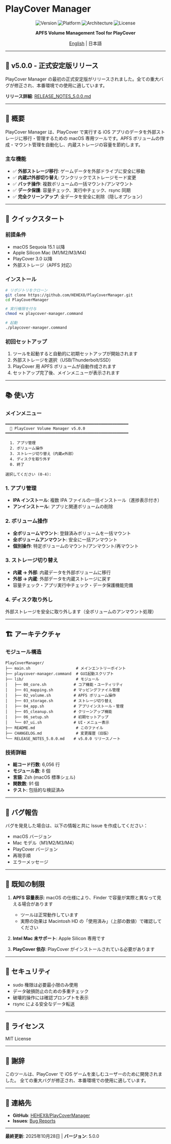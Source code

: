 # PlayCover Manager

<div align="center">

![Version](https://img.shields.io/badge/version-5.0.0-blue.svg)
![Platform](https://img.shields.io/badge/platform-macOS%20Sequoia%2015.1%2B-lightgrey.svg)
![Architecture](https://img.shields.io/badge/architecture-Apple%20Silicon-orange.svg)
![License](https://img.shields.io/badge/license-MIT-green.svg)

**APFS Volume Management Tool for PlayCover**

[English](README-EN.md) | 日本語

</div>

---

## 🎉 v5.0.0 - 正式安定版リリース

PlayCover Manager の最初の正式安定版がリリースされました。全ての重大バグが修正され、本番環境での使用に適しています。

**リリース詳細**: [RELEASE_NOTES_5.0.0.md](RELEASE_NOTES_5.0.0.md)

---

## 📖 概要

PlayCover Manager は、PlayCover で実行する iOS アプリのデータを外部ストレージに移行・管理するための macOS 専用ツールです。APFS ボリュームの作成・マウント管理を自動化し、内蔵ストレージの容量を節約します。

### 主な機能

- ✅ **外部ストレージ移行**: ゲームデータを外部ドライブに安全に移動
- ✅ **内蔵⇄外部切り替え**: ワンクリックでストレージモード変更
- ✅ **バッチ操作**: 複数ボリュームの一括マウント/アンマウント
- ✅ **データ保護**: 容量チェック、実行中チェック、rsync 同期
- ✅ **完全クリーンアップ**: 全データを安全に削除（隠しオプション）

---

## 🚀 クイックスタート

### 前提条件

- macOS Sequoia 15.1 以降
- Apple Silicon Mac (M1/M2/M3/M4)
- PlayCover 3.0 以降
- 外部ストレージ（APFS 対応）

### インストール

```bash
# リポジトリをクローン
git clone https://github.com/HEHEX8/PlayCoverManager.git
cd PlayCoverManager

# 実行権限を付与
chmod +x playcover-manager.command

# 起動
./playcover-manager.command
```

### 初回セットアップ

1. ツールを起動すると自動的に初期セットアップが開始されます
2. 外部ストレージを選択（USB/Thunderbolt/SSD）
3. PlayCover 用 APFS ボリュームが自動作成されます
4. セットアップ完了後、メインメニューが表示されます

---

## 📚 使い方

### メインメニュー

```
━━━━━━━━━━━━━━━━━━━━━━━━━━━━━━━━━━━━━━━━━━━━━━━━━━━━━━
  📱 PlayCover Volume Manager v5.0.0
━━━━━━━━━━━━━━━━━━━━━━━━━━━━━━━━━━━━━━━━━━━━━━━━━━━━━━

  1. アプリ管理
  2. ボリューム操作
  3. ストレージ切り替え（内蔵⇄外部）
  4. ディスクを取り外す
  0. 終了

選択してください (0-4):
```

### 1. アプリ管理

- **IPA インストール**: 複数 IPA ファイルの一括インストール（進捗表示付き）
- **アンインストール**: アプリと関連ボリュームの削除

### 2. ボリューム操作

- **全ボリュームマウント**: 登録済みボリュームを一括マウント
- **全ボリュームアンマウント**: 安全に一括アンマウント
- **個別操作**: 特定ボリュームのマウント/アンマウント/再マウント

### 3. ストレージ切り替え

- **内蔵 → 外部**: 内蔵データを外部ボリュームに移行
- **外部 → 内蔵**: 外部データを内蔵ストレージに戻す
- 容量チェック・アプリ実行中チェック・データ保護機能完備

### 4. ディスク取り外し

外部ストレージを安全に取り外します（全ボリュームのアンマウント処理）

---

## 🏗️ アーキテクチャ

### モジュール構造

```
PlayCoverManager/
├── main.sh                    # メインエントリーポイント
├── playcover-manager.command  # GUI起動スクリプト
├── lib/                       # モジュール
│   ├── 00_core.sh            # コア機能・ユーティリティ
│   ├── 01_mapping.sh         # マッピングファイル管理
│   ├── 02_volume.sh          # APFS ボリューム操作
│   ├── 03_storage.sh         # ストレージ切り替え
│   ├── 04_app.sh             # アプリインストール・管理
│   ├── 05_cleanup.sh         # クリーンアップ機能
│   ├── 06_setup.sh           # 初期セットアップ
│   └── 07_ui.sh              # UI・メニュー表示
├── README.md                  # このファイル
├── CHANGELOG.md               # 変更履歴（旧版）
└── RELEASE_NOTES_5.0.0.md    # v5.0.0 リリースノート
```

### 技術詳細

- **総コード行数**: 6,056 行
- **モジュール数**: 8 個
- **言語**: Zsh (macOS 標準シェル)
- **関数数**: 91 個
- **テスト**: 包括的な検証済み

---

## 🐛 バグ報告

バグを発見した場合は、以下の情報と共に Issue を作成してください：

- macOS バージョン
- Mac モデル（M1/M2/M3/M4）
- PlayCover バージョン
- 再現手順
- エラーメッセージ

---

## 📝 既知の制限

1. **APFS 容量表示**: macOS の仕様により、Finder で容量が実際と異なって見える場合があります
   - ツールは正常動作しています
   - 実際の効果は Macintosh HD の「使用済み」（上部の数値）で確認してください

2. **Intel Mac 未サポート**: Apple Silicon 専用です

3. **PlayCover 依存**: PlayCover がインストールされている必要があります

---

## 🔐 セキュリティ

- sudo 権限は必要最小限のみ使用
- データ破損防止のための多重チェック
- 破壊的操作には確認プロンプトを表示
- rsync による安全なデータ転送

---

## 📜 ライセンス

MIT License

---

## 🙏 謝辞

このツールは、PlayCover で iOS ゲームを楽しむユーザーのために開発されました。
全ての重大バグが修正され、本番環境での使用に適しています。

---

## 📮 連絡先

- **GitHub**: [HEHEX8/PlayCoverManager](https://github.com/HEHEX8/PlayCoverManager)
- **Issues**: [Bug Reports](https://github.com/HEHEX8/PlayCoverManager/issues)

---

**最終更新**: 2025年10月28日 | **バージョン**: 5.0.0
